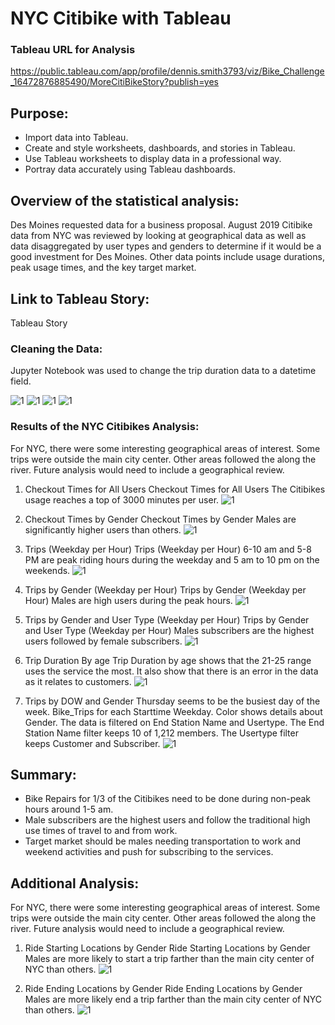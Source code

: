 # NYC Citibike with Tableau
### Tableau URL for Analysis
https://public.tableau.com/app/profile/dennis.smith3793/viz/Bike_Challenge_16472876885490/MoreCitiBikeStory?publish=yes
## Purpose:
- Import data into Tableau.
- Create and style worksheets, dashboards, and stories in Tableau.
- Use Tableau worksheets to display data in a professional way.
- Portray data accurately using Tableau dashboards.
## Overview of the statistical analysis:
Des Moines requested data for a business proposal. August 2019 Citibike data from NYC was reviewed by looking at geographical data as well as data disaggregated by user types and genders to determine if it would be a good investment for Des Moines. Other data points include usage durations, peak usage times, and the key target market.

## Link to Tableau Story:
Tableau Story

### Cleaning the Data:
Jupyter Notebook was used to change the trip duration data to a datetime field. 

![1](Images/pic.png)
![1](Images/pic0.png)
![1](Images/pic1.png)
![1](Images/pic2.png)

### Results of the NYC Citibikes Analysis:
For NYC, there were some interesting geographical areas of interest. Some trips were outside the main city center. Other areas followed the along the river. Future analysis would need to include a geographical review.

1. Checkout Times for All Users
Checkout Times for All Users The Citibikes usage reaches a top of 3000 minutes per user.
![1](Images/pic3.png)

2. Checkout Times by Gender
Checkout Times by Gender Males are significantly higher users than others. 
![1](Images/pic4.png)

3. Trips (Weekday per Hour)
Trips (Weekday per Hour) 6-10 am and 5-8 PM are peak riding hours during the weekday and 5 am to 10 pm on the weekends. 
![1](Images/pic5.png)

4. Trips by Gender (Weekday per Hour)
Trips by Gender (Weekday per Hour) Males are high users during the peak hours. 
![1](Images/pic6.png)

5. Trips by Gender and User Type (Weekday per Hour)
Trips by Gender and User Type (Weekday per Hour) Males subscribers are the highest users followed by female subscribers. 
![1](Images/pic7.png)

6. Trip Duration By age
Trip Duration by age shows that the 21-25 range uses the service the most. It also show that there is an error in the data as it relates to customers.
![1](Images/pic10.png)

7. Trips by DOW and Gender
Thursday seems to be the busiest day of the week. Bike_Trips for each Starttime Weekday.  Color shows details about Gender. The data is filtered on End Station Name and Usertype. The End Station Name filter keeps 10 of 1,212 members. The Usertype filter keeps Customer and Subscriber.
![1](Images/pic11.png)

## Summary:
- Bike Repairs for 1/3 of the Citibikes need to be done during non-peak hours around 1-5 am.
- Male subscribers are the highest users and follow the traditional high use times of travel to and from work.
- Target market should be males needing transportation to work and weekend activities and push for subscribing to the services.
## Additional Analysis:
For NYC, there were some interesting geographical areas of interest. Some trips were outside the main city center. Other areas followed the along the river. Future analysis would need to include a geographical review.

1. Ride Starting Locations by Gender
Ride Starting Locations by Gender Males are more likely to start a trip farther than the main city center of NYC than others. 
![1](Images/pic8.png)

2. Ride Ending Locations by Gender
Ride Ending Locations by Gender Males are more likely end a trip farther than the main city center of NYC than others. 
![1](Images/pic9.png)